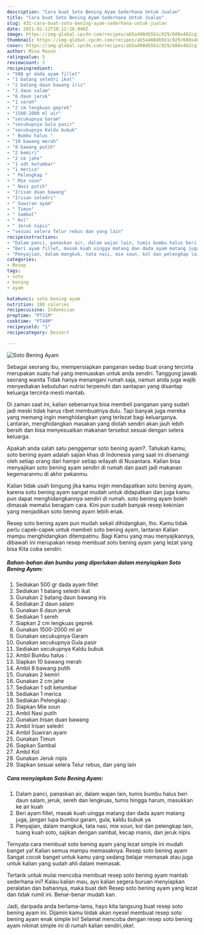```yaml
---
description: "Cara buat Soto Bening Ayam Sederhana Untuk Jualan"
title: "Cara buat Soto Bening Ayam Sederhana Untuk Jualan"
slug: 431-cara-buat-soto-bening-ayam-sederhana-untuk-jualan
date: 2021-02-12T10:12:16.040Z
image: https://img-global.cpcdn.com/recipes/ab5a408db5b1c929/680x482cq70/soto-bening-ayam-foto-resep-utama.jpg
thumbnail: https://img-global.cpcdn.com/recipes/ab5a408db5b1c929/680x482cq70/soto-bening-ayam-foto-resep-utama.jpg
cover: https://img-global.cpcdn.com/recipes/ab5a408db5b1c929/680x482cq70/soto-bening-ayam-foto-resep-utama.jpg
author: Mina Mason
ratingvalue: 5
reviewcount: 3
recipeingredient:
- "500 gr dada ayam fillet"
- "1 batang seledri ikat"
- "2 batang daun bawang iris"
- "2 daun salam"
- "6 daun jeruk"
- "1 sereh"
- "2 cm lengkuas geprek"
- "1500-2000 ml air"
- "secukupnya Garam"
- "secukupnya Gula pasir"
- "secukupnya Kaldu bubuk"
- " Bumbu halus "
- "10 bawang merah"
- "8 bawang putih"
- "2 kemiri"
- "2 cm jahe"
- "1 sdt ketumbar"
- "1 merica"
- " Pelengkap "
- " Mie soun"
- " Nasi putih"
- "Irisan duan bawang"
- "Irisan seledri"
- " Suwiran ayam"
- " Timun"
- " Sambal"
- " Kol"
- " Jeruk nipis"
- "sesuai selera Telur rebus dan yang lain"
recipeinstructions:
- "Dalam panci, panaskan air, dalam wajan lain, tumis bumbu halus beri daun salam, jeruk, sereh dan lengkuas, tumis hingga harum, masukkan ke air kuah"
- "Beri ayam fillet, masak kuah uingga matang dan dada ayam matang juga, jangan lupa bumbui garam, gula, kaldu bubuk ya"
- "Penyajian, dalam mangkuk, tata nasi, mie soun, kol dan pelengkap lain, tuang kuah soto, sajikan dengan sambal, kecap manis, dan jeruk nipis"
categories:
- Resep
tags:
- soto
- bening
- ayam

katakunci: soto bening ayam 
nutrition: 288 calories
recipecuisine: Indonesian
preptime: "PT31M"
cooktime: "PT48M"
recipeyield: "1"
recipecategory: Dessert

---
```



![Soto Bening Ayam](https://img-global.cpcdn.com/recipes/ab5a408db5b1c929/680x482cq70/soto-bening-ayam-foto-resep-utama.jpg)

Sebagai seorang ibu, mempersiapkan panganan sedap buat orang tercinta merupakan suatu hal yang memuaskan untuk anda sendiri. Tanggung jawab seorang  wanita Tidak hanya menangani rumah saja, namun anda juga wajib menyediakan kebutuhan nutrisi terpenuhi dan santapan yang disantap keluarga tercinta mesti mantab.

Di zaman  saat ini, kalian sebenarnya bisa membeli panganan yang sudah jadi meski tidak harus ribet membuatnya dulu. Tapi banyak juga mereka yang memang ingin menghidangkan yang terlezat bagi keluarganya. Lantaran, menghidangkan masakan yang diolah sendiri akan jauh lebih bersih dan bisa menyesuaikan makanan tersebut sesuai dengan selera keluarga. 



Apakah anda salah satu penggemar soto bening ayam?. Tahukah kamu, soto bening ayam adalah sajian khas di Indonesia yang saat ini disenangi oleh setiap orang dari hampir setiap wilayah di Nusantara. Kalian bisa menyajikan soto bening ayam sendiri di rumah dan pasti jadi makanan kegemaranmu di akhir pekanmu.

Kalian tidak usah bingung jika kamu ingin mendapatkan soto bening ayam, karena soto bening ayam sangat mudah untuk didapatkan dan juga kamu pun dapat menghidangkannya sendiri di rumah. soto bening ayam boleh dimasak memalui beragam cara. Kini pun sudah banyak resep kekinian yang menjadikan soto bening ayam lebih enak.

Resep soto bening ayam pun mudah sekali dihidangkan, lho. Kamu tidak perlu capek-capek untuk membeli soto bening ayam, lantaran Kalian mampu menghidangkan ditempatmu. Bagi Kamu yang mau menyajikannya, dibawah ini merupakan resep membuat soto bening ayam yang lezat yang bisa Kita coba sendiri.

<!--inarticleads1-->

##### Bahan-bahan dan bumbu yang diperlukan dalam menyiapkan Soto Bening Ayam:

1. Sediakan 500 gr dada ayam fillet
1. Sediakan 1 batang seledri ikat
1. Gunakan 2 batang daun bawang iris
1. Sediakan 2 daun salam
1. Gunakan 6 daun jeruk
1. Sediakan 1 sereh
1. Siapkan 2 cm lengkuas geprek
1. Gunakan 1500-2000 ml air
1. Gunakan secukupnya Garam
1. Gunakan secukupnya Gula pasir
1. Sediakan secukupnya Kaldu bubuk
1. Ambil  Bumbu halus :
1. Siapkan 10 bawang merah
1. Ambil 8 bawang putih
1. Gunakan 2 kemiri
1. Gunakan 2 cm jahe
1. Sediakan 1 sdt ketumbar
1. Sediakan 1 merica
1. Sediakan  Pelengkap :
1. Siapkan  Mie soun
1. Ambil  Nasi putih
1. Gunakan Irisan duan bawang
1. Ambil Irisan seledri
1. Ambil  Suwiran ayam
1. Gunakan  Timun
1. Siapkan  Sambal
1. Ambil  Kol
1. Gunakan  Jeruk nipis
1. Siapkan sesuai selera Telur rebus, dan yang lain




<!--inarticleads2-->

##### Cara menyiapkan Soto Bening Ayam:

1. Dalam panci, panaskan air, dalam wajan lain, tumis bumbu halus beri daun salam, jeruk, sereh dan lengkuas, tumis hingga harum, masukkan ke air kuah
1. Beri ayam fillet, masak kuah uingga matang dan dada ayam matang juga, jangan lupa bumbui garam, gula, kaldu bubuk ya
1. Penyajian, dalam mangkuk, tata nasi, mie soun, kol dan pelengkap lain, tuang kuah soto, sajikan dengan sambal, kecap manis, dan jeruk nipis




Ternyata cara membuat soto bening ayam yang lezat simple ini mudah banget ya! Kalian semua mampu memasaknya. Resep soto bening ayam Sangat cocok banget untuk kamu yang sedang belajar memasak atau juga untuk kalian yang sudah ahli dalam memasak.

Tertarik untuk mulai mencoba membuat resep soto bening ayam mantab sederhana ini? Kalau kalian mau, ayo kalian segera buruan menyiapkan peralatan dan bahannya, maka buat deh Resep soto bening ayam yang lezat dan tidak rumit ini. Benar-benar mudah kan. 

Jadi, daripada anda berlama-lama, hayo kita langsung buat resep soto bening ayam ini. Dijamin kamu tiidak akan nyesel membuat resep soto bening ayam enak simple ini! Selamat mencoba dengan resep soto bening ayam nikmat simple ini di rumah kalian sendiri,oke!.

